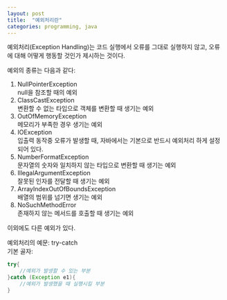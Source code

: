 ```yaml
---
layout: post
title:  "예외처리란"
categories: programming, java
--- 
```

예외처리(Exception Handling)는 코드 실행에서 오류를 그대로 실행하지 않고, 오류에 대해 어떻게 행동할 것인가 제시하는 것이다.  

예외의 종류는 다음과 같다:  
1. NullPointerException  
null을 참조할 때의 예외  
2. ClassCastException  
변환할 수 없는 타입으로 객체를 변환할 때 생기는 예외  
3. OutOfMemoryException  
메모리가 부족한 경우 생기는 예외  
4. IOException  
입출력 동작중 오류가 발생할 때, 자바에서는 기본으로 반드시 예외처리 하게 설정되어 있다.  
5. NumberFormatException  
문자열의 숫자와 일치하지 않는 타입으로 변환할 때 생기는 예외  
6. IllegalArgumentException  
잘못된 인자를 전달할 때 생기는 예외  
7. ArrayIndexOutOfBoundsException  
배열의 범위를 넘기면 생기는 예외  
8. NoSuchMethodError  
존재하지 않는 메서드를 호출할 때 생기는 예외  

이외에도 다른 예외가 있다.  
  
예외처리의 예문: try-catch  
기본 골자:  
```java  
try{
    //예외가 발생할 수 있는 부분
}catch (Exception e1){
    //예외가 발생했을 때 실행시킬 부분
}
```